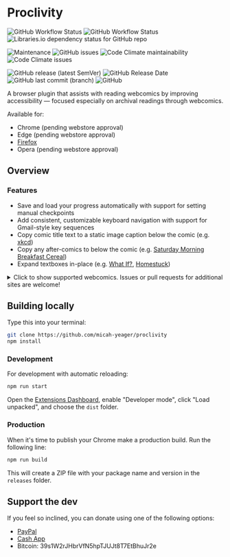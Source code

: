 # Proclivity

![GitHub Workflow Status](https://img.shields.io/github/workflow/status/micah-yeager/proclivity/Build%20and%20test)
![GitHub Workflow Status](https://img.shields.io/github/workflow/status/micah-yeager/proclivity/Create%20release?label=release)
![Libraries.io dependency status for GitHub repo](https://img.shields.io/librariesio/github/micah-yeager/proclivity)

![Maintenance](https://img.shields.io/maintenance/yes/2021)
![GitHub issues](https://img.shields.io/github/issues/micah-yeager/proclivity)
![Code Climate maintainability](https://img.shields.io/codeclimate/maintainability-percentage/micah-yeager/proclivity)
![Code Climate issues](https://img.shields.io/codeclimate/issues/micah-yeager/proclivity?label=codacy%20issues)

![GitHub release (latest SemVer)](https://img.shields.io/github/v/release/micah-yeager/proclivity)
![GitHub Release Date](https://img.shields.io/github/release-date/micah-yeager/proclivity)
![GitHub last commit (branch)](https://img.shields.io/github/last-commit/micah-yeager/proclivity/main)
![GitHub](https://img.shields.io/github/license/micah-yeager/proclivity)

A browser plugin that assists with reading webcomics by improving accessibility
— focused especially on archival readings through webcomics.

Available for:
- Chrome (pending webstore approval)
- Edge (pending webstore approval)
- [Firefox](https://addons.mozilla.org/en-US/firefox/addon/proclivity/)
- Opera (pending webstore approval)

## Overview

### Features

- Save and load your progress automatically with support for setting manual
  checkpoints
- Add consistent, customizable keyboard navigation with support for Gmail-style
  key sequences
- Copy comic title text to a static image caption below the comic (e.g.
  [xkcd](https://xkcd.com))
- Copy any after-comics to below the comic (e.g.
  [Saturday Morning Breakfast Cereal](https://smbc-comics.com))
- Expand textboxes in-place (e.g. [What If?](https://what-if.xkcd.com),
  [Homestuck](https://homestuck.com))

<details>
  <summary>Click to show supported webcomics. Issues or pull requests for additional sites are welcome!</summary>

  ### Supported webcomics

  - [A Softer World](https://asofterworld.com/)
  - [Beefpaper](http://beefpaper.com/)
  - [Buttercup Festival](http://www.buttercupfestival.com/)
  - [Buttersafe](https://www.buttersafe.com/)
  - [Bunny](http://www.bunny-comic.com/)
  - [Collected Curios](https://collectedcurios.com/)
  - [Daisy Owl](https://daisyowl.com/)
  - [diesel sweeties](https://www.dieselsweeties.com/)
  - [Dinosaur Comics](https://qwantz.com/)
  - [Doodle for Food](https://www.doodleforfood.com/)
  - [Dr. McNinja](http://drmcninja.com/)
  - [Dresden Codak](https://dresdencodak.com/)
  - [Dumbing of Age](https://www.dumbingofage.com/)
  - [Gunnerkrigg Court](https://www.gunnerkrigg.com/)
  - [Hark! A Vagrant](http://www.harkavagrant.com/)
  - [Homestuck](https://www.homestuck.com/)
  - [Johnny Wander](http://www.johnnywander.com/)
  - [Junior Scientist Power Hour](https://www.jspowerhour.com/)
  - [Lackadaisy Cats](https://lackadaisycats.com/)
  - [Oglaf](https://www.oglaf.com/) (NSFW)
  - [Paradox Space](http://hs.hiveswap.com/paradoxspace/index.php)
  - [Poorly Drawn Lines](https://poorlydrawnlines.com/)
  - [Prequel](https://www.prequeladventure.com/)
  - [Questionable Content](https://www.questionablecontent.net/)
  - [Romantically Apocalyptic](https://romanticallyapocalyptic.com/)
  - [Sam & Fuzzy](https://www.samandfuzzy.com/)
  - [Saturday Morning Breakfast Cereal](https://www.smbc-comics.com/)
  - [Scenes from a Multiverse](https://amultiverse.com/)
  - [Something Positive](https://somethingpositive.net/)
  - [The Perry Bible Fellowship](https://pbfcomics.com/)
  - [Three Word Phrase](http://threewordphrase.com/)
  - [What If?](https://what-if.xkcd.com/)
  - [Wilde Life](https://www.wildelifecomic.com/)
  - [Wondermark](http://wondermark.com/)
  - [xkcd](https://xkcd.com/)
</details>

## Building locally

Type this into your terminal:

```sh
git clone https://github.com/micah-yeager/proclivity
npm install
```

### Development

For development with automatic reloading:

```sh
npm run start
```

Open the [Extensions Dashboard](chrome://extensions), enable "Developer mode",
click "Load unpacked", and choose the `dist` folder.

### Production

When it's time to publish your Chrome make a production build. Run the following
line:

```sh
npm run build
```

This will create a ZIP file with your package name and version in the `releases`
folder.

## Support the dev

If you feel so inclined, you can donate using one of the following options:

- [PayPal](https://paypal.me/MicahHummert)
- [Cash App](https://cash.app/$micahyeagers)
- Bitcoin: 39s1W2rJHbrVfN5hpTJUJt8T7EtBhuJr2e
